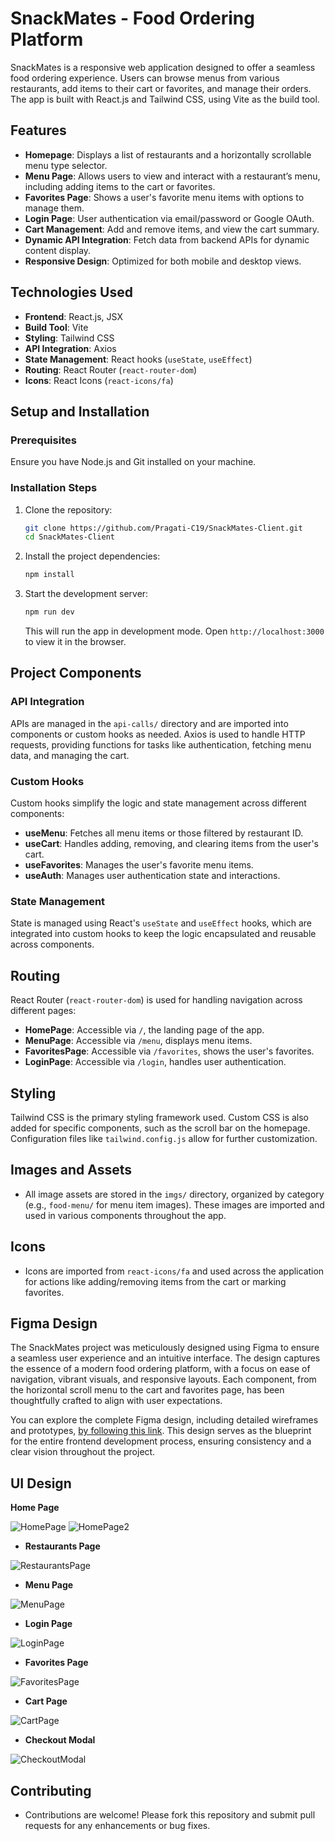 # SnackMates - Food Ordering Platform

SnackMates is a responsive web application designed to offer a seamless food ordering experience. Users can browse menus from various restaurants, add items to their cart or favorites, and manage their orders. The app is built with React.js and Tailwind CSS, using Vite as the build tool.

## Features

- **Homepage**: Displays a list of restaurants and a horizontally scrollable menu type selector.
- **Menu Page**: Allows users to view and interact with a restaurant’s menu, including adding items to the cart or favorites.
- **Favorites Page**: Shows a user's favorite menu items with options to manage them.
- **Login Page**: User authentication via email/password or Google OAuth.
- **Cart Management**: Add and remove items, and view the cart summary.
- **Dynamic API Integration**: Fetch data from backend APIs for dynamic content display.
- **Responsive Design**: Optimized for both mobile and desktop views.

## Technologies Used

- **Frontend**: React.js, JSX
- **Build Tool**: Vite
- **Styling**: Tailwind CSS
- **API Integration**: Axios
- **State Management**: React hooks (`useState`, `useEffect`)
- **Routing**: React Router (`react-router-dom`)
- **Icons**: React Icons (`react-icons/fa`)

## Setup and Installation

### Prerequisites

Ensure you have Node.js and Git installed on your machine.

### Installation Steps

1. Clone the repository:
   ```bash
   git clone https://github.com/Pragati-C19/SnackMates-Client.git
   cd SnackMates-Client
   ```
2. Install the project dependencies:
   ```bash
   npm install
   ```
3. Start the development server:
   ```bash
   npm run dev
   ```
   This will run the app in development mode. Open `http://localhost:3000` to view it in the browser.

## Project Components

### API Integration

APIs are managed in the `api-calls/` directory and are imported into components or custom hooks as needed. Axios is used to handle HTTP requests, providing functions for tasks like authentication, fetching menu data, and managing the cart.

### Custom Hooks

Custom hooks simplify the logic and state management across different components:
- **useMenu**: Fetches all menu items or those filtered by restaurant ID.
- **useCart**: Handles adding, removing, and clearing items from the user's cart.
- **useFavorites**: Manages the user's favorite menu items.
- **useAuth**: Manages user authentication state and interactions.

### State Management

State is managed using React's `useState` and `useEffect` hooks, which are integrated into custom hooks to keep the logic encapsulated and reusable across components.

## Routing

React Router (`react-router-dom`) is used for handling navigation across different pages:
- **HomePage**: Accessible via `/`, the landing page of the app.
- **MenuPage**: Accessible via `/menu`, displays menu items.
- **FavoritesPage**: Accessible via `/favorites`, shows the user's favorites.
- **LoginPage**: Accessible via `/login`, handles user authentication.

## Styling

Tailwind CSS is the primary styling framework used. Custom CSS is also added for specific components, such as the scroll bar on the homepage. Configuration files like `tailwind.config.js` allow for further customization.

## Images and Assets

- All image assets are stored in the `imgs/` directory, organized by category (e.g., `food-menu/` for menu item images). These images are imported and used in various components throughout the app.

## Icons

- Icons are imported from `react-icons/fa` and used across the application for actions like adding/removing items from the cart or marking favorites.

## Figma Design

The SnackMates project was meticulously designed using Figma to ensure a seamless user experience and an intuitive interface. The design captures the essence of a modern food ordering platform, with a focus on ease of navigation, vibrant visuals, and responsive layouts. Each component, from the horizontal scroll menu to the cart and favorites page, has been thoughtfully crafted to align with user expectations. 

You can explore the complete Figma design, including detailed wireframes and prototypes, [by following this link](https://www.figma.com/design/973SBdtYStD4fpFDna1pGQ/SnackMates%F0%9F%A5%99?node-id=0-1&t=gpce5ya2DBJu7VCV-1). This design serves as the blueprint for the entire frontend development process, ensuring consistency and a clear vision throughout the project.

## UI Design

**Home Page**

![HomePage](docs/home-page.png)
![HomePage2](docs/home-page2.png)

- **Restaurants Page**

![RestaurantsPage](docs/restaurants-page.png)

- **Menu Page**

![MenuPage](docs/menu-page.png)

- **Login Page**

![LoginPage](docs/login-page.png)

- **Favorites Page**

![FavoritesPage](docs/favorites-page.png)

- **Cart Page**

![CartPage](docs/cart-page.png)

- **Checkout Modal**

![CheckoutModal](docs/checkout-modal.png)


## Contributing

- Contributions are welcome! Please fork this repository and submit pull requests for any enhancements or bug fixes.
